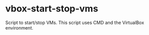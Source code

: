 # vbox-start-stop-vms
Script to start/stop VMs. This script uses CMD and the VirtualBox environment.

